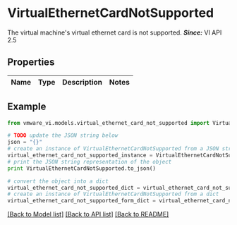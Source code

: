 # VirtualEthernetCardNotSupported

The virtual machine's virtual ethernet card is not supported.  ***Since:*** VI API 2.5 

## Properties
Name | Type | Description | Notes
------------ | ------------- | ------------- | -------------

## Example

```python
from vmware_vi.models.virtual_ethernet_card_not_supported import VirtualEthernetCardNotSupported

# TODO update the JSON string below
json = "{}"
# create an instance of VirtualEthernetCardNotSupported from a JSON string
virtual_ethernet_card_not_supported_instance = VirtualEthernetCardNotSupported.from_json(json)
# print the JSON string representation of the object
print VirtualEthernetCardNotSupported.to_json()

# convert the object into a dict
virtual_ethernet_card_not_supported_dict = virtual_ethernet_card_not_supported_instance.to_dict()
# create an instance of VirtualEthernetCardNotSupported from a dict
virtual_ethernet_card_not_supported_form_dict = virtual_ethernet_card_not_supported.from_dict(virtual_ethernet_card_not_supported_dict)
```
[[Back to Model list]](../README.md#documentation-for-models) [[Back to API list]](../README.md#documentation-for-api-endpoints) [[Back to README]](../README.md)


